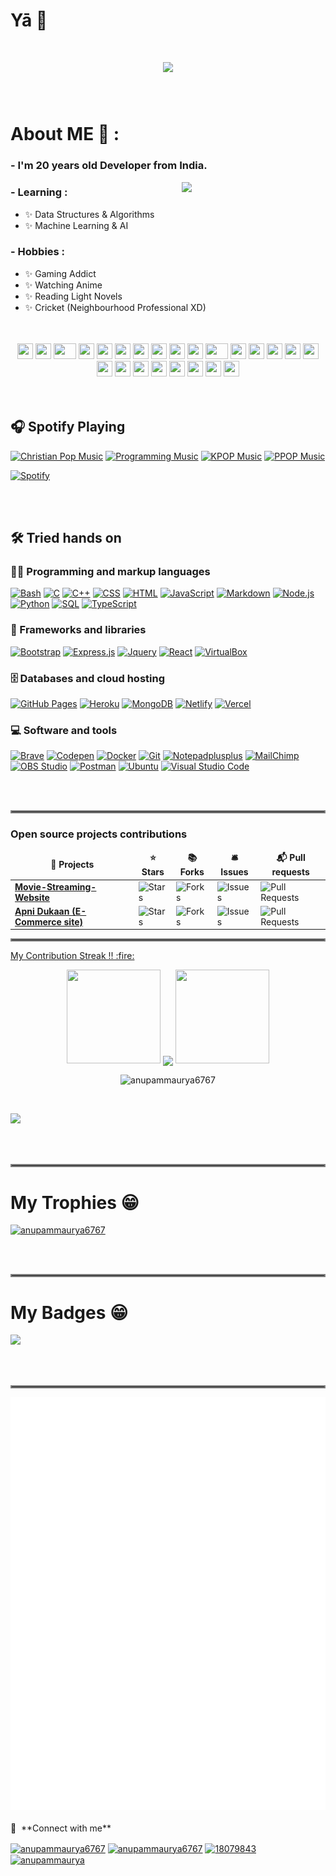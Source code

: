 # Yā 👋
<h1 align="center">
  <a href="https://git.io/typing-svg">
    <img src="https://readme-typing-svg.herokuapp.com/?lines=console.log(%22Bots%2C%20Developer!%22);print(%22Tanjiro%2C%20Kamado!%22);printf(%22Anupam%2C%20Maurya!%22);cout%20%3C%3C%20%22Web%2C%20Developer!%22&center=true&size=27&width=550">
  </a>
</h1>
</br>


# About ME 💬 :

### - I'm 20 years  old  Developer from India.
<img align='right' src="https://media.giphy.com/media/M9gbBd9nbDrOTu1Mqx/giphy.gif" width="230">

### - Learning :
- ✨ Data Structures & Algorithms
- ✨ Machine Learning & AI

### - Hobbies : 
- ✨ Gaming Addict
- ✨ Watching Anime
- ✨ Reading Light Novels
- ✨ Cricket (Neighbourhood Professional XD)

</br>
</br>
<div align="center">
    <img src="https://cultofthepartyparrot.com/parrots/hd/githubparrot.gif" width="25" height="25"/>
    <img src="https://cultofthepartyparrot.com/flags/hd/iranparrot.gif" width="25" height="25"/>
    <img src="https://cultofthepartyparrot.com/parrots/asyncparrot.gif" width="36" height="25"/>
    <img src="https://cultofthepartyparrot.com/parrots/exceptionallyfastparrot.gif" width="25" height="25"/>
    <img src="https://cultofthepartyparrot.com/parrots/hd/60fpsparrot.gif" width="25" height="25"/>
    <img src="https://cultofthepartyparrot.com/parrots/hd/jumpingparrot.gif" width="25" height="25"/>
    <img src="https://cultofthepartyparrot.com/parrots/hd/opensourceparrot.gif" width="25" height="25"/>
    <img src="https://cultofthepartyparrot.com/parrots/hd/dealwithitnowparrot.gif" width="25" height="25"/>
    <img src="https://cultofthepartyparrot.com/parrots/hd/hypnoparrotlight.gif" width="25" height="25"/>
    <img src="https://cultofthepartyparrot.com/parrots/databaseparrot.gif" width="25" height="25"/>
    <img src="https://cultofthepartyparrot.com/parrots/fixparrot.gif" width="36" height="25"/>
    <img src="https://cultofthepartyparrot.com/parrots/hd/laptop_parrot.gif" width="25" height="25"/>
    <img src="https://cultofthepartyparrot.com/parrots/hd/spinningparrot.gif" width="25" height="25"/>
    <img src="https://cultofthepartyparrot.com/parrots/hd/levitationparrot.gif" width="25" height="25"/>
    <img src="https://cultofthepartyparrot.com/parrots/hd/meldparrot.gif" width="25" height="25"/>
    <img src="https://cultofthepartyparrot.com/parrots/slomoparrot.gif" width="25" height="25"/>
    <img src="https://cultofthepartyparrot.com/parrots/hd/moonwalkingparrot.gif" width="25" height="25"/>
    <img src="https://cultofthepartyparrot.com/parrots/hd/stableparrot.gif" width="25" height="25"/>
    <img src="https://cultofthepartyparrot.com/parrots/hd/scienceparrot.gif" width="25" height="25"/>
    <img src="https://cultofthepartyparrot.com/parrots/hd/pirateparrot.gif" width="25" height="25"/>
    <img src="https://cultofthepartyparrot.com/parrots/hd/footballparrot.gif" width="25" height="25"/>
    <img src="https://cultofthepartyparrot.com/parrots/hd/illuminatiparrot.gif" width="25" height="25"/>
    <img src="https://cultofthepartyparrot.com/parrots/hd/hypnoparrotdark.gif" width="25" height="25"/>
    <img src="https://cultofthepartyparrot.com/parrots/hd/mustacheparrot.gif" width="25" height="25"/>
</div>
</br>
</br>

## 🎧 Spotify Playing

[![Christian Pop Music](https://img.shields.io/badge/Christian%20Pop%20Music-%231DB954.svg?&style=flat-square&logo=spotify&logoColor=white)](https://open.spotify.com/playlist/0eufhXK7WPSiiwPcaz3Jq7?si=839465c918394657) [![Programming Music](https://img.shields.io/badge/Programming%20Music-%231DB954.svg?&style=flat-square&logo=spotify&logoColor=white)](https://open.spotify.com/playlist/1FWq5Cu05LmtSHgFEXRnZO?si=FozGJF9nRXq2wTv_JpN2wQ) [![KPOP Music](https://img.shields.io/badge/KPOP%20Music-%231DB954.svg?&style=flat-square&logo=spotify&logoColor=white)](https://open.spotify.com/playlist/2DFExFNWYOwQMZy6wUeCxX?si=s1Ndgj8hTg-r8zLlvRgv1Q) [![PPOP Music](https://img.shields.io/badge/PPOP%20Music-%231DB954.svg?&style=flat-square&logo=spotify&logoColor=white)](https://open.spotify.com/playlist/58bZKfJFpUl2CwWET1QJ3X?si=259YV8_VRS-IKHsFZMmPTQ)

[![Spotify](https://spotify-github-readme.vercel.app/api/spotify)](https://open.spotify.com/collection/tracks)

</br>
</br>

## 🛠️ Tried hands on

### 👨‍💻 Programming and markup languages

<p>
    <a href="https://github.com/search?q=user%3APrince-Mendiratta+language%3Abash"><img alt="Bash" src="https://img.shields.io/badge/Bash-121011.svg?logo=gnu-bash&logoColor=white" height="24"></a>
    <a href="https://github.com/search?q=user%3APrince-Mendiratta+language%3Ac"><img alt="C" src="https://custom-icon-badges.herokuapp.com/badge/C-03599C.svg?logo=c-in-hexagon&logoColor=white" height="24"></a>
    <a href="https://github.com/search?q=user%3APrince-Mendiratta+language%3Acpp"><img alt="C++" src="https://custom-icon-badges.herokuapp.com/badge/C++-9C033A.svg?logo=cpp2&logoColor=white" height="24"></a>
    <a href="https://github.com/search?q=user%3APrince-Mendiratta+language%3Acss"><img alt="CSS" src="https://img.shields.io/badge/CSS-1572B6.svg?logo=css3&logoColor=white" height="24"></a>
    <a href="https://github.com/search?q=user%3APrince-Mendiratta+language%3Ahtml"><img alt="HTML" src="https://img.shields.io/badge/HTML-E34F26.svg?logo=html5&logoColor=white" height="24"></a>
    <a href="https://github.com/search?q=user%3APrince-Mendiratta+language%3Ajavascript"><img alt="JavaScript" src="https://img.shields.io/badge/JavaScript-F7DF1E.svg?logo=javascript&logoColor=black" height="24"></a>
    <a href="https://github.com/search?q=user%3APrince-Mendiratta+language%3Amarkdown"><img alt="Markdown" src="https://img.shields.io/badge/Markdown-000000.svg?logo=markdown&logoColor=white" height="24"></a>
    <a href="https://github.com/search?q=user%3APrince-Mendiratta+language%3Ajavascript"><img alt="Node.js" src="https://img.shields.io/badge/Node.js-43853D.svg?logo=node.js&logoColor=white" height="24"></a>
    <a href="https://github.com/search?q=user%3APrince-Mendiratta+language%3Apython"><img alt="Python" src="https://img.shields.io/badge/Python-14354C.svg?logo=python&logoColor=white" height="24"></a>
    <a href="https://github.com/search?q=user%3APrince-Mendiratta+language%3Asql"><img alt="SQL" src="https://custom-icon-badges.herokuapp.com/badge/SQL-025E8C.svg?logo=database&logoColor=white" height="24"></a>
    <a href="https://github.com/search?q=user%3APrince-Mendiratta+language%3AtypeScript"><img alt="TypeScript" src="https://img.shields.io/badge/TypeScript-007ACC.svg?logo=typescript&logoColor=white" height="24"></a>
</p>

### 🧰 Frameworks and libraries

<p>
    <a href="#"><img alt="Bootstrap" src="https://img.shields.io/badge/Bootstrap-7952B3.svg?logo=bootstrap&logoColor=white" height="24"></a>
    <a href="#"><img alt="Express.js" src="https://img.shields.io/badge/Express.js-404d59.svg?logo=express&logoColor=white" height="24"></a>
        <a href="#"><img alt="Jquery" src="https://img.shields.io/badge/Jquery-7952B3.svg?logo=jquery&logoColor=white" height="24"></a>
    <a href="#"><img alt="React" src="https://img.shields.io/badge/React-20232a.svg?logo=react&logoColor=%2361DAFB" height="24"></a>
    <a href="#"><img alt="VirtualBox" src="https://img.shields.io/badge/VirtualBox-02569B.svg?logo=virtualbox&logoColor=white" height="24"></a>
</p>

### 🗄️ Databases and cloud hosting

<p>
    <a href="#"><img alt="GitHub Pages" src="https://img.shields.io/badge/GitHub%20Pages-327FC7.svg?logo=github&logoColor=white" height="24"></a>
    <a href="#"><img alt="Heroku" src="https://img.shields.io/badge/Heroku-430098.svg?logo=heroku&logoColor=white" height="24"></a>
    <a href="#"><img alt="MongoDB" src ="https://img.shields.io/badge/MongoDB-4ea94b.svg?logo=mongodb&logoColor=white" height="24"></a>
    <a href="#"><img alt="Netlify" src="https://img.shields.io/badge/Netlify-010101.svg?logo=netlify&logoColor=white" height="24"></a>
    <a href="#"><img alt="Vercel" src="https://img.shields.io/badge/Vercel-000000.svg?logo=vercel&logoColor=white" height="24"></a>
</p>

### 💻 Software and tools

<p>
    <a href="#"><img alt="Brave" src="https://img.shields.io/badge/-Brave-FB542B?logo=brave&logoColor=white" height="24"></a>
    <a href="#"><img alt="Codepen" src="https://img.shields.io/badge/Codepen-000000.svg?logo=codepen&logoColor=white" height="24"></a>
    <a href="#"><img alt="Docker" src="https://img.shields.io/badge/-Docker-175DDC?logo=docker& logoColor=white" height="24"></a>
    <a href="#"><img alt="Git" src="https://img.shields.io/badge/Git-F05033.svg?logo=git&logoColor=white" height="24"></a>
    <a href="#"><img alt="Notepadplusplus" src="https://img.shields.io/badge/-Notepad++-grey?logo=notepadplusplus&logoColor=white" height="24"></a>
    <a href="#"><img alt="MailChimp" src="https://img.shields.io/badge/Mailchimp-e0982c.svg?logo=mailchimp&logoColor=black" height="24"></a>
    <a href="#"><img alt="OBS Studio" src="https://img.shields.io/badge/-OBS%20Studio-302E31?logo=obs-studio&logoColor=white" height="24"></a>
    <a href="#"><img alt="Postman" src="https://img.shields.io/badge/Postman-FF6C37?logo=postman&logoColor=white" height="24"></a>
    <a href="#"><img alt="Ubuntu" src="https://img.shields.io/badge/Ubuntu-F37626.svg?logo=ubuntu&logoColor=white" height="24"></a>
    <a href="#"><img alt="Visual Studio Code" src="https://img.shields.io/badge/Visual%20Studio%20Code-0078d7.svg?logo=visual-studio-code&logoColor=white" height="24"></a>
</p>

</br>
</br>
<hr style="border:2px solid gray"> </hr>
<h3>Open source projects contributions</h3>
<table>
  <thead align="center">
    <tr border: none;>
      <td><b>🎁 Projects</b></td>
      <td><b>⭐ Stars</b></td>
      <td><b>📚 Forks</b></td>
      <td><b>🛎 Issues</b></td>
      <td><b>📬 Pull requests</b></td>
<!--        <td><b>👨‍💻 Language</b></td> -->
    </tr>
  </thead>
  <tbody>
    <tr>
      <td><a href="https://github.com/QAZIMAAZARSHAD/Movie-Streaming-Website"><b>Movie-Streaming-Website</b></a></td>
      <td><img alt="Stars" src="https://img.shields.io/github/stars/QAZIMAAZARSHAD/Movie-Streaming-Website?style=flat-square&labelColor=343b41"/></td>
      <td><img alt="Forks" src="https://img.shields.io/github/forks/QAZIMAAZARSHAD/Movie-Streaming-Website?style=flat-square&labelColor=343b41"/></td>
      <td><img alt="Issues" src="https://img.shields.io/github/issues/QAZIMAAZARSHAD/Movie-Streaming-Website?style=flat-square&labelColor=343b41"/></td>
      <td><img alt="Pull Requests" src="https://img.shields.io/github/issues-pr/QAZIMAAZARSHAD/Movie-Streaming-Website?style=flat-square&labelColor=343b41"/></td>
<!--       <td><img alt="Language" src="https://img.shields.io/github/languages/top/QAZIMAAZARSHAD/Movie-Streaming-Website?style=flat-square"/></td> -->
    </tr>
     <tr>
      <td><a href="https://github.com/QAZIMAAZARSHAD/Apni-Dukaan"><b>Apni Dukaan (E-Commerce site)</b></a></td>
      <td><img alt="Stars" src="https://img.shields.io/github/stars/QAZIMAAZARSHAD/Apni-Dukaan?style=flat-square&labelColor=343b41"/></td>
      <td><img alt="Forks" src="https://img.shields.io/github/forks/QAZIMAAZARSHAD/Apni-Dukaan?style=flat-square&labelColor=343b41"/></td>
      <td><img alt="Issues" src="https://img.shields.io/github/issues/QAZIMAAZARSHAD/Apni-Dukaan?style=flat-square&labelColor=343b41"/></td>
      <td><img alt="Pull Requests" src="https://img.shields.io/github/issues-pr/QAZIMAAZARSHAD/Apni-Dukaan?style=flat-square&labelColor=343b41"/></td>
<!--       <td><img alt="Language" src="https://img.shields.io/github/languages/top/QAZIMAAZARSHAD/Apni-Dukaan?style=flat-square"/></td> -->
  </tbody>
  </table>
<hr style="border:2px solid gray"> </hr>
<div align="left">
  <a href="https://github.com/anupammaurya6767"
     <h2 align="center">My Contribution Streak !! :fire:</h2>

<p align="center">
   <a>
   <img height="150" width="150" src="https://github.com/kishanrajput23/kishanrajput23/blob/main/images/left.png">
   <img align="center" src="https://github-readme-streak-stats.herokuapp.com/?user=anupammaurya6767&theme=dark&hide_border=true"/>
   <img height="150" width="150" src="https://github.com/kishanrajput23/kishanrajput23/blob/main/images/right.png">
   </a>
</p>
<p align="center"> <img src="https://github-readme-activity-graph.cyclic.app/graph?username=anupammaurya6767&bg_color=FFFFFF&color=000000&line=FF8C00&point=F4C430&hide_border=false" alt="anupammaurya6767" /> </p>
<br>
  <p align="left"><img height="190em" src="https://github-readme-stats.vercel.app/api/top-langs/?username=anupammaurya6767&layout=compact&langs_count=7&theme=dark" />&nbsp; </p>
</div>
  </br>
  </br>
  <hr style="border:2px solid gray"> </hr>
  <h1 align="left">My Trophies 😁</h1>
<p align="left"> <a href="https://github.com/anupammaurya6767"><img src="https://github-profile-trophy.vercel.app/?username=anupammaurya6767" alt="anupammaurya6767"/></a> </p>

</br>
</br>
<hr style="border:2px solid gray"> </hr>
  <h1 align="left">My Badges 😁</h1>
<p align="left"> <a href="https://holopin.io/@tanjirou"><img src="https://holopin.io/api/user/board?user=tanjirou"/></a> </p>

</br>
</br>
  <div>
     
  </div>
  <hr style="border:2px solid gray"> </hr>
<div align="left"><img src="https://github.com/anupammaurya6767/anupammaurya6767/blob/main/github-metrics.svg" /></div>
</br>
🔗 &nbsp;**Connect with me**
<p align="left">
<a href="https://g.dev/noob_koda" target="blank"><img align="center" src="https://cdn.jsdelivr.net/npm/simple-icons@3.0.1/icons/dev-dot-to.svg" alt="anupammaurya6767" height="30" width="40" /></a>
<a href="https://www.linkedin.com/in/anupam-maurya-b9a04a225" target="blank"><img align="center" src="https://raw.githubusercontent.com/rahuldkjain/github-profile-readme-generator/master/src/images/icons/Social/linked-in-alt.svg" alt="anupammaurya6767" height="30" width="40" /></a>
<a href="https://stackoverflow.com/users/18079843/anupam-maurya" target="blank"><img align="center" src="https://raw.githubusercontent.com/rahuldkjain/github-profile-readme-generator/master/src/images/icons/Social/stack-overflow.svg" alt="18079843" height="30" width="40" /></a>
<a href="https://www.instagram.com/maurya_anupam_03/" target="blank"><img align="center" src="https://raw.githubusercontent.com/rahuldkjain/github-profile-readme-generator/master/src/images/icons/Social/instagram.svg" alt="anupammaurya" height="30" width="40" /></a>

